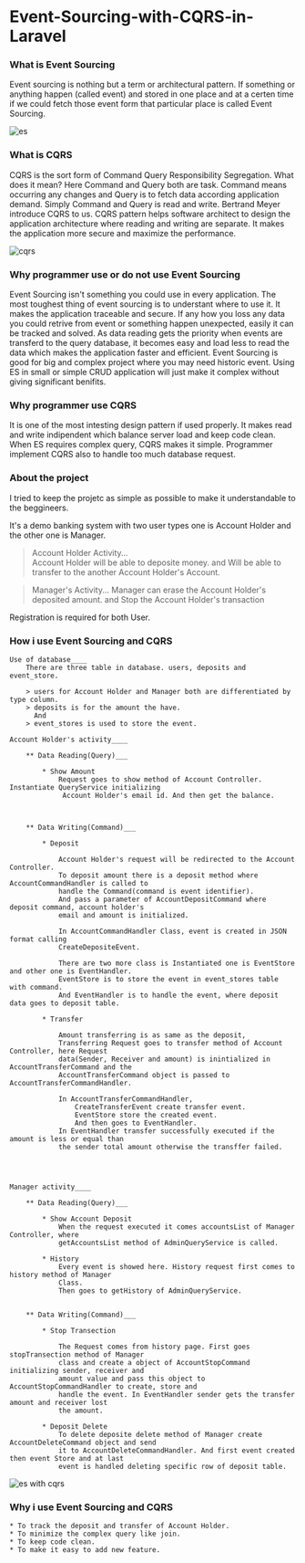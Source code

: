 # Event-Sourcing-with-CQRS-in-Laravel


### What is Event Sourcing

Event sourcing is nothing but a term or architectural pattern. If something or anything happen 
(called event) and stored in one place and at a certen time if we could fetch those event form that 
particular place is called Event Sourcing.

![es](https://user-images.githubusercontent.com/27927662/34467456-981665a6-ef1c-11e7-9b15-dc949c93ce13.png)


### What is CQRS

CQRS is the sort form of Command Query Responsibility Segregation.
What does it mean? Here Command and Query both are task. Command means occurring any changes and Query 
is to fetch data according application demand. Simply Command and Query is read and write. Bertrand Meyer 
introduce CQRS to us. CQRS pattern helps software architect to design the application architecture 
where reading and writing are separate.
It makes the application more secure and maximize the performance.

![cqrs](https://user-images.githubusercontent.com/27927662/34467460-ba37faaa-ef1c-11e7-86c3-4b6638b6e827.png)


### Why programmer use or do not use Event Sourcing

Event Sourcing isn't something you could use in every application. The most toughest thing of event 
sourcing is to understant where to use it. It makes the application traceable and secure. If any how 
you loss any data you could retrive from event or something happen unexpected, easily it can be tracked 
and solved. 
As data reading gets the priority when events are transferd to the query database, it becomes easy and 
load less to read the data which makes the application faster and efficient.
Event Sourcing is good for big and complex project where you may need historic event. Using ES in small 
or simple CRUD application will just make it complex without giving significant benifits.



### Why programmer use CQRS

It is one of the most intesting design pattern if used properly. It makes read and write indipendent 
which balance server load and keep code clean. When ES requires complex query, CQRS makes it simple. 
Programmer implement CQRS also to handle too much database request.



### About the project

I tried to keep the projetc as simple as possible to make it understandable to the beggineers.

It's a demo banking system with two user types one is Account Holder and the other one is Manager.

> Account Holder Activity...  
	Account Holder will be able to deposite money.
	and
	Will be able to transfer to the another Account Holder's Account.

> Manager's Activity...
	Manager can erase the Account Holder's deposited amount.
	and
	Stop the Account Holder's transaction

Registration is required for both User. 


### How i use Event Sourcing and CQRS

	Use of database____
		There are three table in database. users, deposits and event_store.

		> users for Account Holder and Manager both are differentiated by type column.
		> deposits is for the amount the have.
		  And
		> event_stores is used to store the event.
	
	Account Holder's activity____

		** Data Reading(Query)___
		
			* Show Amount
				Request goes to show method of Account Controller. Instantiate QueryService initializing
				 Account Holder's email id. And then get the balance.



		** Data Writing(Command)___
		
			* Deposit

				Account Holder's request will be redirected to the Account Controller.
				To deposit amount there is a deposit method where AccountCommandHandler is called to 
				handle the Command(command is event identifier).
				And pass a parameter of AccountDepositCommand where deposit command, account holder's 
				email and amount is initialized.

				In AccountCommandHandler Class, event is created in JSON format calling 
				CreateDepositeEvent.

				There are two more class is Instantiated one is EventStore and other one is EventHandler.
				EventStore is to store the event in event_stores table with command.
				And EventHandler is to handle the event, where deposit data goes to deposit table.

			* Transfer

				Amount transferring is as same as the deposit,
				Transferring Request goes to transfer method of Account Controller, here Request 
				data(Sender, Receiver and amount) is inintialized in AccountTransferCommand and the 
				AccountTransferCommand object is passed to AccountTransferCommandHandler.
				
				In AccountTransferCommandHandler, 
					CreateTransferEvent create transfer event.
					EventStore store the created event.
					And then goes to EventHandler.
				In EventHandler transfer successfully executed if the amount is less or equal than 
				the sender total amount otherwise the transffer failed.




	Manager activity____

		** Data Reading(Query)___

			* Show Account Deposit
				When the request executed it comes accountsList of Manager Controller, where 
				getAccountsList method of AdminQueryService is called.
			
			* History
				Every event is showed here. History request first comes to history method of Manager 
				Class.
				Then goes to getHistory of AdminQueryService.
		

		** Data Writing(Command)___

			* Stop Transection

				The Request comes from history page. First goes stopTransection method of Manager 
				class and create a object of AccountStopCommand initializing sender, receiver and 
				amount value and pass this object to AccountStopCommandHandler to create, store and 
				handle the event. In EventHandler sender gets the transfer amount and receiver lost
				the amount.
			
			* Deposit Delete
				To delete deposite delete method of Manager create AccountDeleteCommand object and send
				it to AccountDeleteCommandHandler. And first event created then event Store and at last 
				event is handled deleting specific row of deposit table.
		

![es with cqrs](https://user-images.githubusercontent.com/27927662/34467488-bf3935e0-ef1d-11e7-87d2-41fed6dd7646.png)




### Why i use Event Sourcing and CQRS
	
	* To track the deposit and transfer of Account Holder.
	* To minimize the complex query like join.
	* To keep code clean.
	* To make it easy to add new feature.
